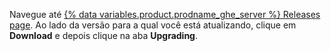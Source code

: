 Navegue até [{% data variables.product.prodname_ghe_server %} Releases page](https://enterprise.github.com/releases). Ao lado da versão para a qual você está atualizando, clique em **Download** e depois clique na aba **Upgrading**.
